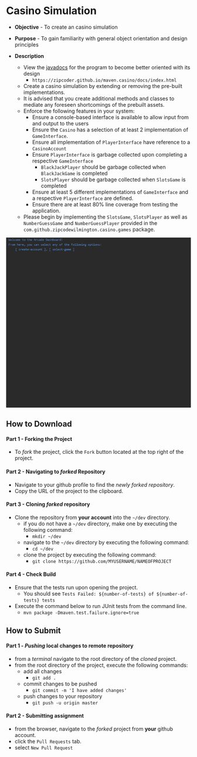 # Casino Simulation

* **Objective** - To create an casino simulation
* **Purpose** - To gain familiarity with general object orientation and design principles

* **Description**
    * View the [javadocs](https://zipcoder.github.io/maven.casino/docs/index.html) for the program to become better oriented with its design
      * `https://zipcoder.github.io/maven.casino/docs/index.html`
    * Create a casino simulation by extending or removing the pre-built implementations.
    * It is advised that you create additional methods and classes to mediate any foreseen shortcomings of the prebuilt assets. 
    * Enforce the following features in your system:
        * Ensure a console-based interface is available to allow input from and output to the users
        * Ensure the `Casino` has a selection of at least 2 implementation of `GameInterface`.
        * Ensure all implementation of `PlayerInterface` have reference to a `CasinoAccount`
        * Ensure `PlayerInterface` is garbage collected upon completing a respective `GameInterface`
            * `BlackJackPlayer` should be garbage collected when `BlackJackGame` is completed
            * `SlotsPlayer` should be garbage collected when `SlotsGame` is completed
        * Ensure at least 5 different implementations of `GameInterface` and a respective `PlayerInterface` are defined.
        * Ensure there are at least 80% line coverage from testing the application.
    * Please begin by implementing the `SlotsGame`, `SlotsPlayer` as well as `NumberGuessGame` and `NumberGuessPlayer` provided in the `com.github.zipcodewilmington.casino.games` package. 

<img src="./casino.gif">

## How to Download

#### Part 1 - Forking the Project
* To _fork_ the project, click the `Fork` button located at the top right of the project.


#### Part 2 - Navigating to _forked_ Repository
* Navigate to your github profile to find the _newly forked repository_.
* Copy the URL of the project to the clipboard.

#### Part 3 - Cloning _forked_ repository
* Clone the repository from **your account** into the `~/dev` directory.
  * if you do not have a `~/dev` directory, make one by executing the following command:
    * `mkdir ~/dev`
  * navigate to the `~/dev` directory by executing the following command:
    * `cd ~/dev`
  * clone the project by executing the following command:
    * `git clone https://github.com/MYUSERNAME/NAMEOFPROJECT`
 
#### Part 4 - Check Build
* Ensure that the tests run upon opening the project.
    * You should see `Tests Failed: ${number-of-tests} of ${number-of-tests} tests`
* Execute the command below to run JUnit tests from the command line. 
    * `mvn package -Dmaven.test.failure.ignore=true`








## How to Submit

#### Part 1 -  _Pushing_ local changes to remote repository
* from a _terminal_ navigate to the root directory of the _cloned_ project.
* from the root directory of the project, execute the following commands:
    * add all changes
      * `git add .`
    * commit changes to be pushed
      * `git commit -m 'I have added changes'`
    * push changes to your repository
      * `git push -u origin master`

#### Part 2 - Submitting assignment
* from the browser, navigate to the _forked_ project from **your** github account.
* click the `Pull Requests` tab.
* select `New Pull Request`
